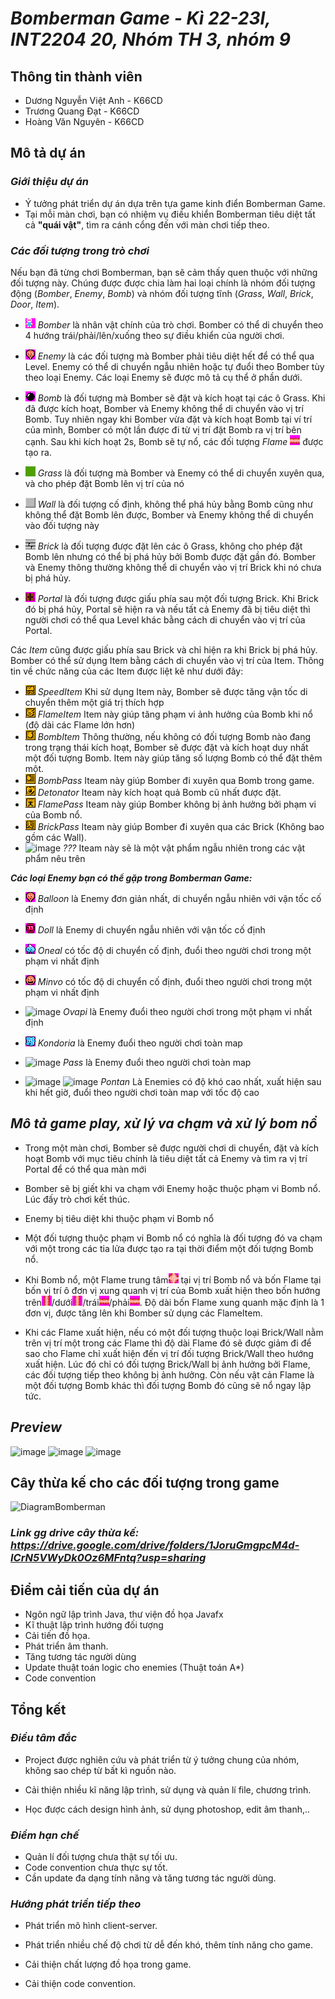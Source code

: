 # ***Bomberman Game - Kì 22-23I, INT2204 20, Nhóm TH 3, nhóm 9***

## **Thông tin thành viên**
+ Dương Nguyễn Việt Anh - K66CD
+ Trương Quang Đạt - K66CD
+ Hoàng Văn Nguyên - K66CD

## **Mô tả dự án**
### ***Giới thiệu dự án***
- Ý tưởng phát triển dự án dựa trên tựa game kinh điển Bomberman Game.
- Tại mỗi màn chơi, bạn có nhiệm vụ điều khiển Bomberman tiêu diệt tất cả **"quái vật"**, tìm ra cánh cổng đến với màn chơi tiếp theo.   

### ***Các đối tượng trong trò chơi***
Nếu bạn đã từng chơi Bomberman, bạn sẽ cảm thấy quen thuộc với những đối tượng này. Chúng được được chia làm hai loại chính là nhóm đối tượng động (*Bomber*, *Enemy*, *Bomb*) và nhóm đối tượng tĩnh (*Grass*, *Wall*, *Brick*, *Door*, *Item*).


- ![](res/sprites/player_down.png) *Bomber* là nhân vật chính của trò chơi. Bomber có thể di chuyển theo 4 hướng trái/phải/lên/xuống theo sự điều khiển của người chơi. 
- ![](res/sprites/balloom_left1.png) *Enemy* là các đối tượng mà Bomber phải tiêu diệt hết để có thể qua Level. Enemy có thể di chuyển ngẫu nhiên hoặc tự đuổi theo Bomber tùy theo loại Enemy. Các loại Enemy sẽ được mô tả cụ thể ở phần dưới.
- ![](res/sprites/bomb.png) *Bomb* là đối tượng mà Bomber sẽ đặt và kích hoạt tại các ô Grass. Khi đã được kích hoạt, Bomber và Enemy không thể di chuyển vào vị trí Bomb. Tuy nhiên ngay khi Bomber vừa đặt và kích hoạt Bomb tại ví trí của mình, Bomber có một lần được đi từ vị trí đặt Bomb ra vị trí bên cạnh. Sau khi kích hoạt 2s, Bomb sẽ tự nổ, các đối tượng *Flame* ![](res/sprites/explosion_horizontal.png) được tạo ra.


- ![](res/sprites/grass.png) *Grass* là đối tượng mà Bomber và Enemy có thể di chuyển xuyên qua, và cho phép đặt Bomb lên vị trí của nó
- ![](res/sprites/wall.png) *Wall* là đối tượng cố định, không thể phá hủy bằng Bomb cũng như không thể đặt Bomb lên được, Bomber và Enemy không thể di chuyển vào đối tượng này
- ![](res/sprites/brick.png) *Brick* là đối tượng được đặt lên các ô Grass, không cho phép đặt Bomb lên nhưng có thể bị phá hủy bởi Bomb được đặt gần đó. Bomber và Enemy thông thường không thể di chuyển vào vị trí Brick khi nó chưa bị phá hủy.


- ![](res/sprites/portal.png) *Portal* là đối tượng được giấu phía sau một đối tượng Brick. Khi Brick đó bị phá hủy, Portal sẽ hiện ra và nếu tất cả Enemy đã bị tiêu diệt thì người chơi có thể qua Level khác bằng cách di chuyển vào vị trí của Portal.

Các *Item* cũng được giấu phía sau Brick và chỉ hiện ra khi Brick bị phá hủy. Bomber có thể sử dụng Item bằng cách di chuyển vào vị trí của Item. Thông tin về chức năng của các Item được liệt kê như dưới đây:
- ![](res/sprites/powerup_speed.png) *SpeedItem* Khi sử dụng Item này, Bomber sẽ được tăng vận tốc di chuyển thêm một giá trị thích hợp
- ![](res/sprites/powerup_flames.png) *FlameItem* Item này giúp tăng phạm vi ảnh hưởng của Bomb khi nổ (độ dài các Flame lớn hơn)
- ![](res/sprites/powerup_bombs.png) *BombItem* Thông thường, nếu không có đối tượng Bomb nào đang trong trạng thái kích hoạt, Bomber sẽ được đặt và kích hoạt duy nhất một đối tượng Bomb. Item này giúp tăng số lượng Bomb có thể đặt thêm một.
- ![](res/sprites/powerup_bombpass.png) *BombPass* Iteam này giúp Bomber đi xuyên qua Bomb trong game.
- ![](res/sprites/powerup_detonator.png) *Detonator* Iteam này kích hoạt quả Bomb cũ nhất được đặt.
- ![](res/sprites/powerup_flamepass.png) *FlamePass* Iteam này giúp Bomber không bị ảnh hưởng bởi phạm vi của Bomb nổ.
- ![](res/sprites/powerup_wallpass.png) *BrickPass* Iteam này giúp Bomber đi xuyên qua các Brick (Không bao gồm các Wall).
- ![image](https://user-images.githubusercontent.com/113848415/198220331-921c148a-6a99-43be-8fc0-e7b6330f171a.png) *???* Iteam này sẽ là một vật phẩm ngẫu nhiên trong các vật phẩm nêu trên

***Các loại Enemy bạn có thể gặp trong Bomberman Game:***

- ![](res/sprites/balloon_left1.png) *Balloon* là Enemy đơn giản nhất, di chuyển ngẫu nhiên với vận tốc cố định
- ![](res/sprites/doll_left1.png) *Doll* là Enemy di chuyển ngẫu nhiên với vận tốc cố định
- ![](res/sprites/oneal_left1.png) *Oneal* có tốc độ di chuyển cố định, đuổi theo người chơi trong một phạm vi nhất định
- ![](res/sprites/minvo_left1.png) *Minvo* có tốc độ di chuyển cố định, đuổi theo người chơi trong một phạm vi nhất định
- ![image](https://user-images.githubusercontent.com/113848415/198219751-c2a76504-2b1c-4e07-b82c-4e5e54187b91.png) *Ovapi* là Enemy đuổi theo người chơi trong một phạm vi nhất định
- ![](res/sprites/kondoria_left1.png) *Kondoria* là Enemy đuổi theo người chơi toàn map
- ![image](https://user-images.githubusercontent.com/113848415/198218279-ed2b07ac-faa1-4452-827a-1e77f8eaa7dd.png) *Pass* là Enemy đuổi theo người chơi toàn map

- ![image](https://user-images.githubusercontent.com/113848415/198218992-b8b118c6-e2c6-4a9a-b03b-7679d7bf4d8a.png) ![image](https://user-images.githubusercontent.com/113848415/198219230-fd7eb0a6-cc28-46c2-86d1-2041f88ee3cf.png) *Pontan* Là Enemies có độ khó cao nhất, xuất hiện sau khi hết giờ, đuổi theo người chơi toàn map với tốc độ cao

## ***Mô tả game play, xử lý va chạm và xử lý bom nổ***
- Trong một màn chơi, Bomber sẽ được người chơi di chuyển, đặt và kích hoạt Bomb với mục tiêu chính là tiêu diệt tất cả Enemy và tìm ra vị trí Portal để có thể qua màn mới
- Bomber sẽ bị giết khi va chạm với Enemy hoặc thuộc phạm vi Bomb nổ. Lúc đấy trò chơi kết thúc.
- Enemy bị tiêu diệt khi thuộc phạm vi Bomb nổ
- Một đối tượng thuộc phạm vi Bomb nổ có nghĩa là đối tượng đó va chạm với một trong các tia lửa được tạo ra tại thời điểm một đối tượng Bomb nổ.

- Khi Bomb nổ, một Flame trung tâm![](res/sprites/bomb_exploded.png) tại vị trí Bomb nổ và bốn Flame tại bốn vị trí ô đơn vị xung quanh vị trí của Bomb xuất hiện theo bốn hướng trên![](res/sprites/explosion_vertical.png)/dưới![](res/sprites/explosion_vertical.png)/trái![](res/sprites/explosion_horizontal.png)/phải![](res/sprites/explosion_horizontal.png). Độ dài bốn Flame xung quanh mặc định là 1 đơn vị, được tăng lên khi Bomber sử dụng các FlameItem.
- Khi các Flame xuất hiện, nếu có một đối tượng thuộc loại Brick/Wall nằm trên vị trí một trong các Flame thì độ dài Flame đó sẽ được giảm đi để sao cho Flame chỉ xuất hiện đến vị trí đối tượng Brick/Wall theo hướng xuất hiện. Lúc đó chỉ có đối tượng Brick/Wall bị ảnh hưởng bởi Flame, các đối tượng tiếp theo không bị ảnh hưởng. Còn nếu vật cản Flame là một đối tượng Bomb khác thì đối tượng Bomb đó cũng sẽ nổ ngay lập tức.

## ***Preview***
![image](https://user-images.githubusercontent.com/113848415/198330196-6d8ba847-fcae-4717-8940-9b2d9b2f2c97.png)
![image](https://user-images.githubusercontent.com/113848415/198330254-18e54da6-cffd-422d-a9fe-a6e374349b48.png)
![image](https://user-images.githubusercontent.com/113848415/198330459-5a47bda9-9f0f-4ce9-8369-c76bbbbcc152.png)

## **Cây thừa kế cho các đối tượng trong game**

![DiagramBomberman](https://user-images.githubusercontent.com/113848415/198342137-3130ec9c-5179-4cab-bf39-198689f05b20.png)
### ***Link gg drive cây thừa kế: https://drive.google.com/drive/folders/1JoruGmgpcM4d-ICrN5VWyDk0Oz6MFntq?usp=sharing***
## **Điểm cải tiến của dự án**
- Ngôn ngữ lập trình Java, thư viện đồ họa Javafx
- Kĩ thuật lập trình hướng đối tượng
- Cải tiến đồ họa.
- Phát triển âm thanh.
- Tăng tương tác người dùng
- Update thuật toán logic cho enemies (Thuật toán A*)
- Code convention
## **Tổng kết**

### *Điều tâm đắc*

- Project được nghiên cứu và phát triển từ ý tưởng chung của nhóm, không sao chép từ bất kì nguồn nào.

- Cải thiện nhiều kĩ năng lập trình, sử dụng và quản lí file, chương trình.

- Học được cách design hình ảnh, sử dụng photoshop, edit âm thanh,..

### *Điểm hạn chế*

- Quản lí đối tượng chưa thật sự tối ưu.
- Code convention chưa thực sự tốt.
- Cần update đa dạng tính năng và tăng tương tác người dùng.

### *Hướng phát triển tiếp theo*

- Phát triển mô hình client-server.

- Phát triển nhiều chế độ chơi từ dễ đến khó, thêm tính năng cho game.

- Cải thiện chất lượng đồ họa trong game.
- Cải thiện code convention.

